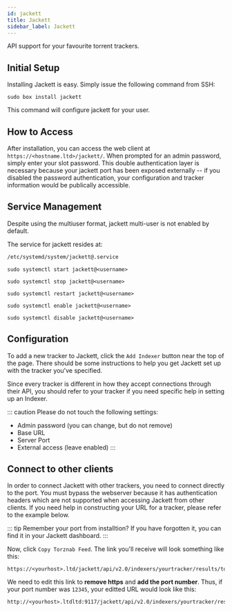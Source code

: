 ```yaml
---
id: jackett
title: Jackett
sidebar_label: Jackett
---
```


API support for your favourite torrent trackers.

## Initial Setup

Installing Jackett is easy. Simply issue the following command from SSH:

```plaintext main
sudo box install jackett
```

This command will configure jackett for your user.
## How to Access

After installation, you can access the web client at `https://<hostname.ltd>/jackett/`. When prompted for an admin password, simply enter your slot password. This double authentication layer is necessary because your jackett port has been exposed externally -- if you disabled the password authentication, your configuration and tracker information would be publically accessible.

## Service Management

Despite using the multiuser format, jackett multi-user is not enabled by default.

The service for jackett resides at:

```bash
/etc/systemd/system/jackett@.service
```

<!--DOCUSAURUS_CODE_TABS-->
<!--Start-->
```plaintext
sudo systemctl start jackett@<username>
```
<!--Stop-->
```plaintext
sudo systemctl stop jackett@<username>
```
<!--Restart-->
```plaintext
sudo systemctl restart jackett@<username>
```
<!--Enable-->
```plaintext
sudo systemctl enable jackett@<username>
```
<!--Disable-->
```plaintext
sudo systemctl disable jackett@<username>
```
<!--END_DOCUSAURUS_CODE_TABS-->

## Configuration

To add a new tracker to Jackett, click the `Add Indexer` button near the top of the page. There should be some instructions to help you get Jackett set up with the tracker you've specified.

Since every tracker is different in how they accept connections through their API, you should refer to your tracker if you need specific help in setting up an Indexer.

::: caution
Please do not touch the following settings:
- Admin password (you can change, but do not remove)
- Base URL
- Server Port
- External access (leave enabled)
:::

## Connect to other clients

In order to connect Jackett with other trackers, you need to connect directly to the port. You must bypass the webserver because it has authentication headers which are not supported when accessing Jackett from other clients. If you need help in constructing your URL for a tracker, please refer to the example below.

::: tip
Remember your port from installtion? If you have forgotten it, you can find it in your Jackett dashboard.
:::

Now, click `Copy Torznab Feed`. The link you'll receive will look something like this:

```plaintext
https://<yourhost>.ltd/jackett/api/v2.0/indexers/yourtracker/results/torznab/
```

We need to edit this link to **remove https** and **add the port number**. Thus, if your port number was `12345`, your editted URL would look like this:

```plaintext
http://<yourhost>.ltdltd:9117/jackett/api/v2.0/indexers/yourtracker/results/torznab/
```